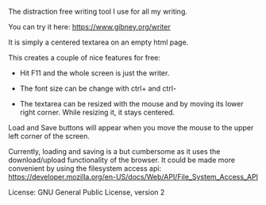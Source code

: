The distraction free writing tool I use for all my writing.

You can try it here: https://www.gibney.org/writer

It is simply a centered textarea on an empty html page.

This creates a couple of nice features for free:

- Hit F11 and the whole screen is just the writer.

- The font size can be change with ctrl+ and ctrl-

- The textarea can be resized with the mouse and
  by moving its lower right corner.
  While resizing it, it stays centered.
  
Load and Save buttons will appear when you move the mouse
to the upper left corner of the screen.

Currently, loading and saving is a but cumbersome as it
uses the download/upload functionality of the browser.
It could be made more convenient by using the filesystem
access api: https://developer.mozilla.org/en-US/docs/Web/API/File_System_Access_API

License: GNU General Public License, version 2
